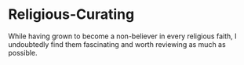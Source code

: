 # Religious-Curating
While having grown to become a non-believer in every religious faith, I undoubtedly find them fascinating and worth reviewing as much as possible.
